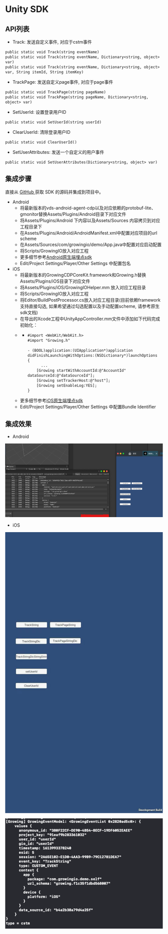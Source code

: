 # Unity SDK

## **API列表**

* Track: 发送自定义事件, 对应于cstm事件

```text
public static void Track(string eventName)
public static void Track(string eventName, Dictionary<string, object> var)
public static void Track(string eventName, Dictionary<string, object> var, String itemId, String itemKey)
```

* TrackPage: 发送自定义page事件, 对应于page事件

```text
public static void TrackPage(string pageName)
public static void TrackPage(string pageName, Dictionary<string, object> var)
```

* SetUserId: 设置登录用户ID

```text
public static void SetUserId(string userId)
```

* ClearUserId: 清除登录用户ID

```text
public static void ClearUserId()
```

* SetUserAttributes: 发送一个自定义的用户事件

```text
public static void SetUserAttributes(Dictionary<string, object> var)
```



## 集成步骤

直接从 [GitHub  ](https://github.com/growingio/growingio-unity-sdk)获取 SDK 的源码并集成到项目中。

* Android
  * 将最新版本的vds-android-agent-cdp以及对应依赖的protobuf-lite、gmonitor替换Assets/Plugins/Android目录下对应文件
  * 将Assets/Plugins/Android 下内容以及Assets/Sources 内容拷贝到对应工程目录下
  * 在Assets/Plugins/Android/AndroidManifest.xml中配置对应项目的url scheme
  * 在Assets/Sources/com/growingio/demo/App.java中配置对应启动配置
  * 将Scripts/GrowingIO放入对应工程
  * 更多细节参考[Android原生端埋点sdk](https://docs.growingio.com/op/developer-manual/sdkintegrated/cdp/android-sdk)
  * Edit/Project Settings/Player/Other Settings 中配置包名
* iOS
  * 将最新版本的GrowingCDPCoreKit.framework和Growing.h替换Assets/Plugins/iOS目录下对应文件
  * 将Assets/Plugins/iOS/GrowingIOHelper.mm 放入对应工程目录
  * 将Scripts/GrowingIO放入对应工程
  * 将Editor/BuildPostProcessor.cs放入对应工程目录\(目前依赖framework支持直接勾选, 如果希望通过勾选配置以及手动配置scheme, 请参考原生sdk文档\)
  * 在导出的Xcode工程中UnityAppController.mm文件中添加如下代码完成初始化：
  * * ```text
      #import <WebKit/WebKit.h>
      #import "Growing.h"

      - (BOOL)application:(UIApplication*)application didFinishLaunchingWithOptions:(NSDictionary*)launchOptions
      {
        	...
          [Growing startWithAccountId:@"AccountId" dataSourceId:@"dataSourceId"];
          [Growing setTrackerHost:@"host"];
          [Growing setEnableLog:YES];
      }
      ```
  * 更多细节参考[iOS原生端埋点sdk](https://docs.growingio.com/op/developer-manual/sdkintegrated/cdp/ios-sdk)
  * Edit/Project Settings/Player/Other Settings 中配置Bundle Identifier

## 集成效果

* Android

![](../../../.gitbook/assets/tu-pian-%20%2811%29.png)

* iOS

![](../../../.gitbook/assets/tu-pian-%20%289%29.png)

![](../../../.gitbook/assets/tu-pian-%20%2810%29.png)

